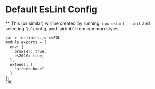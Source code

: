 # Default EsLint Config

** This (or similar) will be created by running:  ```npx eslint --init``` and selecting 'js' config, and 'airbnb' from common styles.
```
cat > .eslintrc.js <<EOL
module.exports = {
  env: {
    browser: true,
    es2020: true,
  },
  extends: [
    "airbnb-base"
  ]
};
EOL
```
